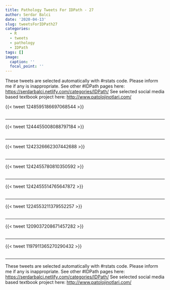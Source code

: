```yaml
---
title: Pathology Tweets For IDPath - 27
author: Serdar Balci
date: '2020-04-13'
slug: tweetsForIDPath27
categories:
  - R
  - tweets
  - pathology
  - IDPath
tags: []
image:
  caption: ''
  focal_point: ''
---
```



These tweets are selected automatically with #rstats code. Please inform me if any is inappropriate.
See other #IDPath pages here: https://serdarbalci.netlify.com/categories/IDPath/ 
See selected social media based textbook project here: http://www.patolojinotlari.com/

{{< tweet 1248595186697068544 >}}
<br>
<br>
<hr>
{{< tweet 1244455008088797184 >}}
<br>
<br>
<hr>
{{< tweet 1242326662307442688 >}}
<br>
<br>
<hr>
{{< tweet 1242455780810350592 >}}
<br>
<br>
<hr>
{{< tweet 1242455514765647872 >}}
<br>
<br>
<hr>
{{< tweet 1224553211379552257 >}}
<br>
<br>
<hr>
{{< tweet 1209037208671457282 >}}
<br>
<br>
<hr>
{{< tweet 1197911365270290432 >}}
<br>
<br>
<hr>


These tweets are selected automatically with #rstats code. Please inform me if any is inappropriate.
See other #IDPath pages here: https://serdarbalci.netlify.com/categories/IDPath/ 
See selected social media based textbook project here: http://www.patolojinotlari.com/
